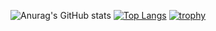 <!-- GitHub Readme Stats -->
![Anurag's GitHub stats](https://github-readme-stats.vercel.app/api?username=suke0828&count_private=true&show_icons=true)
[![Top Langs](https://github-readme-stats.vercel.app/api/top-langs/?username=suke0828)](https://github.com/anuraghazra/github-readme-stats)
[![trophy](https://github-profile-trophy.vercel.app/?username=suke0828&title=Joined2020,Commit,PullRequest,Repositories,Issues,Stars)](https://github.com/ryo-ma/github-profile-trophy)
